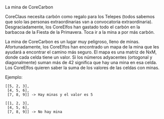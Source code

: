 La mina de CoreCarbon

CoreClaus necesita carbón como regalo para los Telepes (todos sabemos que solo las personas extraordinarias van a convocatoria extraordinaria). Desgraciadamente, los CoreElfos han gastado todo el carbón en la barbacoa de la Fiesta de la Primavera. Toca ir a la mina a por más carbón.

La mina de CoreCarbon es un lugar muy peligroso, lleno de minas. Afortunadamente, los CoreElfos han encontrado un mapa de la mina que les ayudará a encontrar el camino más seguro. El mapa es una matriz de NxM, donde cada celda tiene un valor. Si los números adyacentes (ortogonal y diagonalmente) suman más de 42 significa que hay una mina en esa celda. Los CoreElfos quieren saber la suma de los valores de las celdas con minas.

Ejemplo:

```
[[5, 2, 3],
 [4, 5, 6],
 [7, 8, 9]] -> Hay minas y el valor es 5

[[1, 2, 3],
 [4, 5, 6],
 [7, 8, 9]] -> No hay mina
```